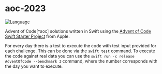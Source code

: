 # aoc-2023

[![Language](https://img.shields.io/badge/language-Swift-red.svg)](https://swift.org)

Advent of Code[^aoc] solutions written in Swift using the [Advent of Code Swift Starter Project][project] from Apple.

For every day there is a test to execute the code with test input provided for each challenge. This can be done via the `swift test` command. To execute the code against real data you can use the `swift run -c release AdventOfCode --benchmark 3` command, where the number corresponds with the day you want to execute.

[aoc]: https://adventofcode.com
[project]: https://github.com/apple/swift-aoc-starter-example
